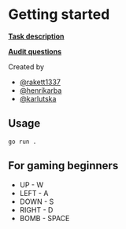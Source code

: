 # Getting started

**[Task description](https://github.com/01-edu/public/tree/master/subjects/bomberman-dom)**

**[Audit questions](https://github.com/01-edu/public/tree/master/subjects/bomberman-dom/audit)**

Created by

- [@rakett1337](https://01.kood.tech/git/rakett1337)
- [@henrikarba](https://01.kood.tech/git/Henrikarba)
- [@karlutska](https://01.kood.tech/git/karlutska)

## Usage

`go run .`

## For gaming beginners

- UP - W
- LEFT - A
- DOWN - S
- RIGHT - D
- BOMB - SPACE
